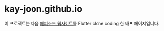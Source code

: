 # kay-joon.github.io

이 프로젝트는 다음 [에피소드 웹사이트](https://www.epsd.co.kr/curation)를 Flutter clone coding 한 배포 페이지입니다.
